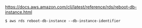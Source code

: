 https://docs.aws.amazon.com/cli/latest/reference/rds/reboot-db-instance.html

```console
$ aws rds reboot-db-instance --db-instance-identifier
```
